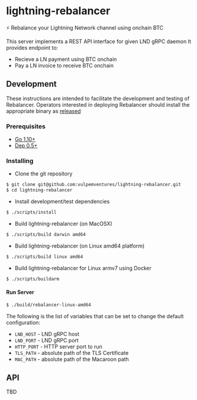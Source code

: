 # lightning-rebalancer
⚡️ Rebalance your Lightning Network channel using onchain BTC

This server implements a REST API interface for given LND gRPC daemon 
It provides endpoint to:
* Recieve a LN payment using BTC onchain 
* Pay a LN invoice to receive BTC onchain

## Development

These instructions are intended to facilitate the development and testing of Rebalancer. Operators interested in deploying Rebalancer should install the appropriate binary as
[released](#release)

### Prerequisites

* [Go 1.10+](https://golang.org/dl/)
* [Dep 0.5+](https://github.com/golang/dep#installation)

### Installing

* Clone the git repository

```bash
$ git clone git@github.com:vulpemventures/lightning-rebalancer.git
$ cd lightning-rebalancer
```

* Install development/test dependencies

```bash
$ ./scripts/install
```

* Build lightning-rebalancer (on MacOSX)
```bash
$ ./scripts/build darwin amd64
```

* Build lightning-rebalancer (on Linux amd64 platform)

```bash
$ ./scripts/build linux amd64
```

* Build lightning-rebalancer for Linux armv7 using Docker 

```bash
$ ./scripts/buildarm
```

#### Run Server
```bash
$ ./build/rebalancer-linux-amd64
```

The following is the list of variables that can be set to change the default configuration:

  * `LND_HOST`  - LND gRPC host
  * `LND_PORT`  - LND gRPC port
  * `HTTP_PORT` - HTTP server port to run
  * `TLS_PATH`  - absolute path of the TLS Certificate
  * `MAC_PATH`  -  absolute path of the Macaroon path


## API

TBD



